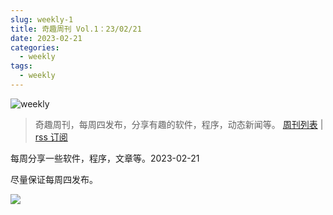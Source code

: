 ```yaml
---
slug: weekly-1
title: 奇趣周刊 Vol.1：23/02/21
date: 2023-02-21
categories:
  - weekly
tags:
  - weekly
---
```


![weekly](https://imgurl.zishu.me/weekly.webp)

> 奇趣周刊，每周四发布，分享有趣的软件，程序，动态新闻等。 [周刊列表](/categories/weekly/) | [rss 订阅](/categories/weekly/index.xml)

每周分享一些软件，程序，文章等。2023-02-21

尽量保证每周四发布。

![](https://gw.alipayobjects.com/zos/k/h5/hzL4LG.jpg)
